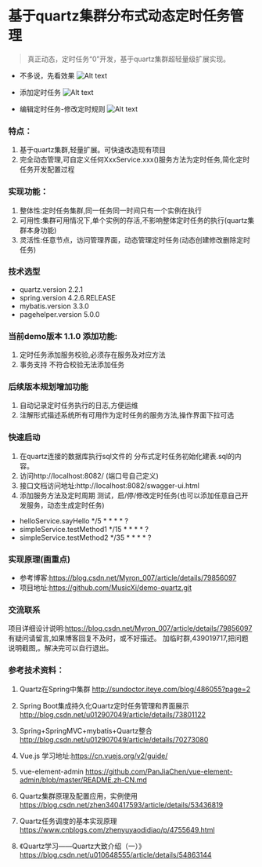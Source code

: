 # 基于quartz集群分布式动态定时任务管理 

> 真正动态，定时任务“0”开发，基于quartz集群超轻量级扩展实现。

- 不多说，先看效果
![Alt text](doc/images/demo_show.png)

- 添加定时任务
![Alt text](doc/images/task_add.png)

- 编辑定时任务-修改定时规则
![Alt text](doc/images/task_edit.png)

### 特点：
1. 基于quartz集群,轻量扩展。可快速改造现有项目
2. 完全动态管理,可自定义任何XxxService.xxx()服务方法为定时任务,简化定时任务开发配置过程

### 实现功能：
1. 整体性:定时任务集群,同一任务同一时间只有一个实例在执行
2. 可用性:集群可用情况下,单个实例的存活,不影响整体定时任务的执行(quartz集群本身功能)
3. 灵活性:任意节点，访问管理界面，动态管理定时任务(动态创建修改删除定时任务)

### 技术选型
- quartz.version 2.2.1
- spring.version 4.2.6.RELEASE
- mybatis.version 3.3.0
- pagehelper.version 5.0.0

### 当前demo版本 1.1.0 添加功能:
1. 定时任务添加服务校验,必须存在服务及对应方法
2. 事务支持 不符合校验无法添加任务

### 后续版本规划增加功能
1. 自动记录定时任务执行的日志,方便运维
2. 注解形式描述系统所有可用作为定时任务的服务方法,操作界面下拉可选

### 快速启动
1. 在quartz连接的数据库执行sql文件的 分布式定时任务初始化建表.sql的内容。
2. 访问http://localhost:8082/ (端口号自己定义)
3. 接口文档访问地址:http://localhost:8082/swagger-ui.html
4. 添加服务方法及定时周期 测试，启/停/修改定时任务(也可以添加任意自己开发服务，动态生成定时任务)
- helloService.sayHello    */5 * * * * ?
- simpleService.testMethod1   */15 * * * * ?
- simpleService.testMethod2   */35 * * * * ?
### 实现原理(画重点)
- 参考博客:https://blog.csdn.net/Myron_007/article/details/79856097
- 项目地址:https://github.com/MusicXi/demo-quartz.git 

### 交流联系
项目详细设计说明:https://blog.csdn.net/Myron_007/article/details/79856097 有疑问请留言,如果博客回复不及时，或不好描述。
加临时群,439019717,把问题说明截图,。解决完可以自行退出。

### 参考技术资料：
1. Quartz在Spring中集群  http://sundoctor.iteye.com/blog/486055?page=2
2. Spring Boot集成持久化Quartz定时任务管理和界面展示 http://blog.csdn.net/u012907049/article/details/73801122
3. Spring+SpringMVC+mybatis+Quartz整合  http://blog.csdn.net/u012907049/article/details/70273080
4. Vue.js 学习地址:https://cn.vuejs.org/v2/guide/
5. vue-element-admin   https://github.com/PanJiaChen/vue-element-admin/blob/master/README.zh-CN.md

6. Quartz集群原理及配置应用，实例使用 https://blog.csdn.net/zhen340417593/article/details/53436819
7. Quartz任务调度的基本实现原理 https://www.cnblogs.com/zhenyuyaodidiao/p/4755649.html
8. 《Quartz学习——Quartz大致介绍（一）》 https://blog.csdn.net/u010648555/article/details/54863144